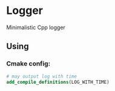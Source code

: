 # Logger #
Minimalistic Cpp logger

## Using ##
### Cmake config: ###
```cmake
# may output log with time
add_compile_definitions(LOG_WITH_TIME)
```
```cpp

